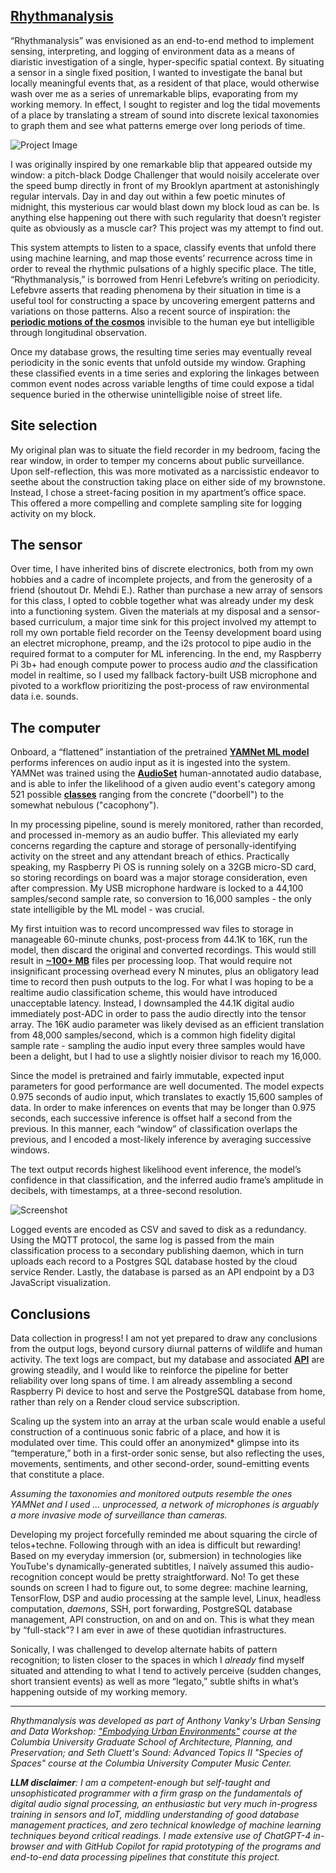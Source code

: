 ## [**Rhythmanalysis**](https://github.com/math-eaton/rhythmanalysis)

“Rhythmanalysis” was envisioned as an end-to-end method to implement sensing, interpreting, and logging of environment data as a means of diaristic investigation of a single, hyper-specific spatial context. By situating a sensor in a single fixed position, I wanted to investigate the banal but locally meaningful events that, as a resident of that place, would otherwise wash over me as a series of unremarkable blips, evaporating from my working memory. In effect, I sought to register and log the tidal movements of a place by translating a stream of sound into discrete lexical taxonomies to graph them and see what patterns emerge over long periods of time.

![Project Image](https://urbandata.me/urbansensing/wp-content/uploads/2025/05/IMG_6897-1024x768.jpg)

I was originally inspired by one remarkable blip that appeared outside my window: a pitch-black Dodge Challenger that would noisily accelerate over the speed bump directly in front of my Brooklyn apartment at astonishingly regular intervals. Day in and day out within a few poetic minutes of midnight, this mysterious car would blast down my block loud as can be. Is anything else happening out there with such regularity that doesn’t register quite as obviously as a muscle car? This project was my attempt to find out.

This system attempts to listen to a space, classify events that unfold there using machine learning, and map those events’ recurrence across time in order to reveal the rhythmic pulsations of a highly specific place. The title, “Rhythmanalysis,” is borrowed from Henri Lefebvre’s writing on periodicity. Lefebvre asserts that reading phenomena by their situation in time is a useful tool for constructing a space by uncovering emergent patterns and variations on those patterns. Also a recent source of inspiration: the [**periodic motions of the cosmos**](https://math-eaton.github.io/orbital/) invisible to the human eye but intelligible through longitudinal observation.

Once my database grows, the resulting time series may eventually reveal periodicity in the sonic events that unfold outside my window. Graphing these classified events in a time series and exploring the linkages between common event nodes across variable lengths of time could expose a tidal sequence buried in the otherwise unintelligible noise of street life.

## **Site selection**

My original plan was to situate the field recorder in my bedroom, facing the rear window, in order to temper my concerns about public surveillance. Upon self-reflection, this was more motivated as a narcissistic endeavor to seethe about the construction taking place on either side of my brownstone. Instead, I chose a street-facing position in my apartment’s office space. This offered a more compelling and complete sampling site for logging activity on my block.

## **The sensor**

Over time, I have inherited bins of discrete electronics, both from my own hobbies and a cadre of incomplete projects, and from the generosity of a friend (shoutout Dr. Mehdi E.). Rather than purchase a new array of sensors for this class, I opted to cobble together what was already under my desk into a functioning system. Given the materials at my disposal and a sensor-based curriculum, a major time sink for this project involved my attempt to roll my own portable field recorder on the Teensy development board using an electret microphone, preamp, and the i2s protocol to pipe audio in the required format to a computer for ML inferencing. In the end, my Raspberry Pi 3b+ had enough compute power to process audio *and* the classification model in realtime, so I used my fallback factory-built USB microphone and pivoted to a workflow prioritizing the post-process of raw environmental data i.e. sounds.

## **The computer**

Onboard, a “flattened” instantiation of the pretrained [**YAMNet ML model**](https://www.kaggle.com/models/google/yamnet) performs inferences on audio input as it is ingested into the system. YAMNet was trained using the [**AudioSet**](https://research.google.com/audioset/) human-annotated audio database, and is able to infer the likelihood of a given audio event's category among 521 possible [**classes**](https://github.com/tensorflow/models/blob/master/research/audioset/yamnet/yamnet_class_map.csv) ranging from the concrete ("doorbell") to the somewhat nebulous ("cacophony").

In my processing pipeline, sound is merely monitored, rather than recorded, and processed in-memory as an audio buffer. This alleviated my early concerns regarding the capture and storage of personally-identifying activity on the street and any attendant breach of ethics. Practically speaking, my Raspberry Pi OS is running solely on a 32GB micro-SD card, so storing recordings on board was a major storage consideration, even after compression. My USB microphone hardware is locked to a 44,100 samples/second sample rate, so conversion to 16,000 samples - the only state intelligible by the ML model - was crucial.

My first intuition was to record uncompressed wav files to storage in manageable 60-minute chunks, post-process from 44.1K to 16K, run the model, then discard the original and converted recordings. This would still result in [**~100+ MB**](https://www.colincrawley.com/audio-file-size-calculator/) files per processing loop. That would require not insignificant processing overhead every N minutes, plus an obligatory lead time to record then push outputs to the log. For what I was hoping to be a realtime audio classification scheme, this would have introduced unacceptable latency. Instead, I downsampled the 44.1K digital audio immediately post-ADC in order to pass the audio directly into the tensor array. The 16K audio parameter was likely devised as an efficient translation from 48,000 samples/second, which is a common high fidelity digital sample rate - sampling the audio input every three samples would have been a delight, but I had to use a slightly noisier divisor to reach my 16,000.

Since the model is pretrained and fairly immutable, expected input parameters for good performance are well documented. The model expects 0.975 seconds of audio input, which translates to exactly 15,600 samples of data. In order to make inferences on events that may be longer than 0.975 seconds, each successive inference is offset half a second from the previous. In this manner, each “window” of classification overlaps the previous, and I encoded a most-likely inference by averaging successive windows.

The text output records highest likelihood event inference, the model’s confidence in that classification, and the inferred audio frame’s amplitude in decibels, with timestamps, at a three-second resolution.

![Screenshot](https://urbandata.me/urbansensing/wp-content/uploads/2025/05/Screenshot-2025-05-12-at-4.56.42 PM-1-1024x360.png)

Logged events are encoded as CSV and saved to disk as a redundancy. Using the MQTT protocol, the same log is passed from the main classification process to a secondary publishing daemon, which in turn uploads each record to a Postgres SQL database hosted by the cloud service Render. Lastly, the database is parsed as an API endpoint by a D3 JavaScript visualization.

## **Conclusions**

Data collection in progress! I am not yet prepared to draw any conclusions from the output logs, beyond cursory diurnal patterns of wildlife and human activity. The text logs are compact, but my database and associated [**API**](https://rhythmanalysis.onrender.com/api/audio_logs) are growing steadily, and I would like to reinforce the pipeline for better reliability over long spans of time. I am already assembling a second Raspberry Pi device to host and serve the PostgreSQL database from home, rather than rely on a Render cloud service subscription.

Scaling up the system into an array at the urban scale would enable a useful construction of a continuous sonic fabric of a place, and how it is modulated over time. This could offer an anonymized* glimpse into its “temperature,” both in a first-order sonic sense, but also reflecting the uses, movements, sentiments, and other second-order, sound-emitting events that constitute a place.

*Assuming the taxonomies and monitored outputs resemble the ones YAMNet and I used … unprocessed, a network of microphones is arguably a more invasive mode of surveillance than cameras.*

Developing my project forcefully reminded me about squaring the circle of telos+techne. Following through with an idea is difficult but rewarding! Based on my everyday immersion (or, submersion) in technologies like YouTube's dynamically-generated subtitles, I naïvely assumed this audio-recognition concept would be pretty straightforward. No! To get these sounds on screen I had to figure out, to some degree: machine learning, TensorFlow, DSP and audio processing at the sample level, Linux, headless computation, *daemons*, SSH, port forwarding, PostgreSQL database management, API construction, on and on and on. This is what they mean by “full-stack”? I am ever in awe of these quotidian infrastructures.

Sonically, I was challenged to develop alternate habits of pattern recognition; to listen closer to the spaces in which I *already* find myself situated and attending to what I tend to actively perceive (sudden changes, short transient events) as well as more “legato,” subtle shifts in what’s happening outside of my working memory.

---


*Rhythmanalysis was developed as part of Anthony Vanky's Urban Sensing and Data Workshop: ["Embodying Urban Environments"](https://urbandata.me/urbansensing/) course at the Columbia University Graduate School of Architecture, Planning, and Preservation; and Seth Cluett's Sound: Advanced Topics II "Species of Spaces" course at the Columbia University Computer Music Center.*


***LLM disclaimer**: I am a competent-enough but self-taught and unsophisticated programmer with a firm grasp on the fundamentals of digital audio signal processing, an enthusiastic but very much in-progress training in sensors and IoT, middling understanding of good database management practices, and zero technical knowledge of machine learning techniques beyond critical readings. I made extensive use of ChatGPT-4 in-browser and with GitHub Copilot for rapid prototyping of the programs and end-to-end data processing pipelines that constitute this project.*